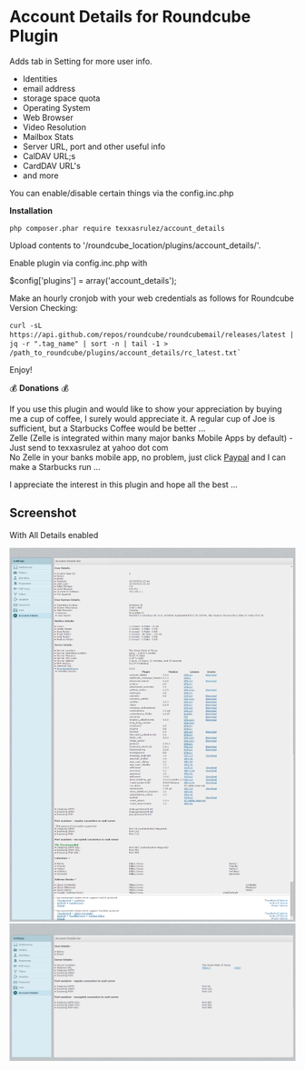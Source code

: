 # Account Details for Roundcube Plugin

Adds tab in Setting for more user info. 
* Identities
* email address
* storage space quota
* Operating System
* Web Browser
* Video Resolution
* Mailbox Stats
* Server URL, port and other useful info
* CalDAV URL;s
* CardDAV URL's
* and more

You can enable/disable certain things via the config.inc.php

**Installation**
```
php composer.phar require texxasrulez/account_details
```
Upload contents to '/roundcube_location/plugins/account_details/'.

Enable plugin via config.inc.php with

$config['plugins'] = array('account_details');

Make an hourly cronjob with your web credentials as follows for Roundcube Version Checking:

```
curl -sL https://api.github.com/repos/roundcube/roundcubemail/releases/latest | jq -r ".tag_name" | sort -n | tail -1 > /path_to_roundcube/plugins/account_details/rc_latest.txt`
```

Enjoy!

:moneybag: **Donations** :moneybag:

If you use this plugin and would like to show your appreciation by buying me a cup of coffee, I surely would appreciate it. A regular cup of Joe is sufficient, but a Starbucks Coffee would be better ... \
Zelle (Zelle is integrated within many major banks Mobile Apps by default) - Just send to texxasrulez at yahoo dot com \
No Zelle in your banks mobile app, no problem, just click [Paypal](https://paypal.me/texxasrulez?locale.x=en_US) and I can make a Starbucks run ...

I appreciate the interest in this plugin and hope all the best ...

**Screenshot**
-----------
With All Details enabled

![Alt text](/tests/ad-screenshot1.png?raw=true "Account Details Screenshot")
![Alt text](/tests/screenshot2.png?raw=true "Account Details Screenshot")
